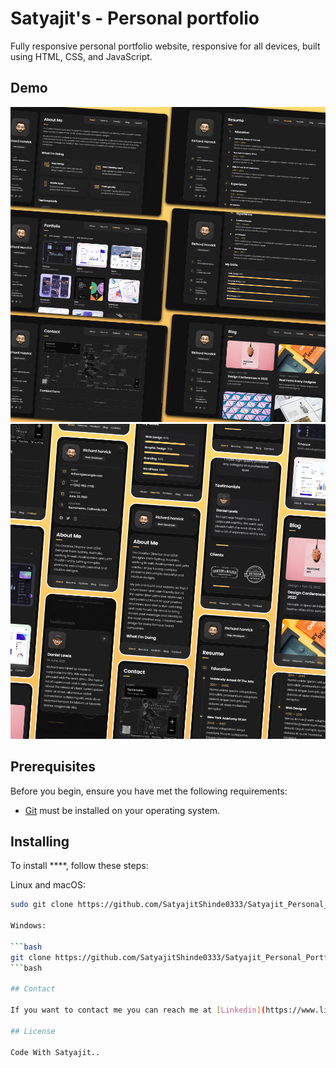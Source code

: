 # Satyajit's - Personal portfolio




 Fully responsive personal portfolio website, responsive for all devices, built using HTML, CSS, and JavaScript.

## Demo

![ Desktop Demo](./website-demo-image/desktop.png "Desktop Demo")
![Mobile Demo](./website-demo-image/mobile.png "Mobile Demo")

## Prerequisites

Before you begin, ensure you have met the following requirements:

* [Git](https://git-scm.com/downloads "Download Git") must be installed on your operating system.

## Installing 

To install ****, follow these steps:

Linux and macOS:

```bash
sudo git clone https://github.com/SatyajitShinde0333/Satyajit_Personal_Portfolio.git

Windows:

```bash
git clone https://github.com/SatyajitShinde0333/Satyajit_Personal_Portfolio.git
```bash

## Contact

If you want to contact me you can reach me at [Linkedin](https://www.linkedin.com/in/satyajit0333).

## License

Code With Satyajit..
